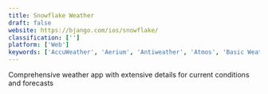 ```yaml
---
title: Snowflake Weather
draft: false 
website: https://bjango.com/ios/snowflake/
classification: ['']
platform: ['Web']
keywords: ['AccuWeather', 'Aerium', 'Antiweather', 'Atmos', 'Basic Weather', 'Breeze', 'CARROT Weather', 'CARROT Weather for Mac', 'ClimaCell Micro Weather API', 'Climate For Me', 'Dark Sky for Web', 'Forecastie', 'Fresh Air', 'Hello Weather', 'NWS Alerts', 'Poncho The Weathercat', 'Sun', 'Tinyclouds', 'Weather Hippie', 'Weather Puppy App', 'Weather Underground', 'WeatherKit 3', 'WeatherWheel']
---
```

Comprehensive weather app with extensive details for current conditions and forecasts